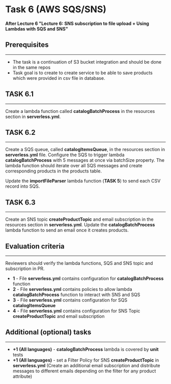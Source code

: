 # Task 6 (AWS SQS/SNS)

**After Lecture 6 "Lecture 6: SNS subscription to file upload + Using Lambdas with SQS and SNS"**

## Prerequisites
---

- The task is a continuation of S3 bucket integration and should be done in the same repos
- Task goal is to create to create service to be able to save products which were provided in csv file in database.


## TASK 6.1
---

Create a lambda function called **catalogBatchProcess** in the resources section in **serverless.yml**.

## TASK 6.2
---

Create a SQS queue, called **catalogItemsQueue**, in the resources section in **serverless.yml** file.
Configure the SQS to trigger lambda **catalogBatchProcess** with 5 messages at once via batchSize property.
The lambda function should iterate over all SQS messages and create corresponding products in the products table.

Update the **importFileParser** lambda function (**TASK 5**) to send each CSV record into SQS.


## TASK 6.3
---

Create an SNS topic **createProductTopic** and email subscription in the resources section in **serverless.yml**.
Update the **catalogBatchProcess** lambda function to send an email once it creates products.


## Evaluation criteria
---

Reviewers should verify the lambda functions, SQS and SNS topic and subscription in PR.
 
- **1** - File **serverless.yml** contains configuration for **catalogBatchProcess** function
- **2** - File **serverless.yml** contains policies to allow lambda **catalogBatchProcess** function to interact with SNS and SQS
- **3** - File **serverless.yml** contains configuration for SQS **catalogItemsQueue**
- **4** - File **serverless.yml** contains configuration for SNS Topic **createProductTopic** and email subscription


## Additional (optional) tasks
---

- **+1** **(All languages)** - **catalogBatchProcess** lambda is covered by **unit** tests 
- **+1** **(All languages)** - set a Filter Policy for SNS **createProductTopic** in **serverless.yml** (Create an additional email subscription and distribute messages to different emails depending on the filter for any product attribute) 
